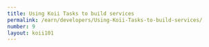 ```yaml
---
title: Using Koii Tasks to build services
permalink: /earn/developers/Using-Koii-Tasks-to-build-services/
number: 9
layout: koii101
---
```

